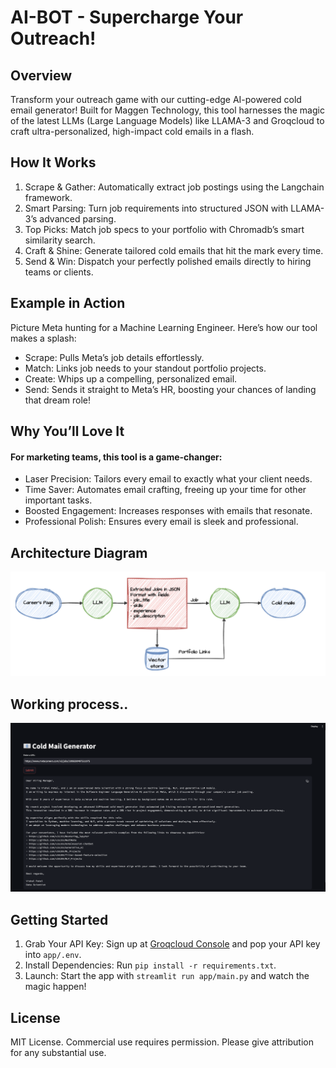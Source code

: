 # AI-BOT - Supercharge Your Outreach!

## Overview

Transform your outreach game with our cutting-edge AI-powered cold email generator! Built for Maggen Technology, this tool harnesses the magic of the latest LLMs (Large Language Models) like LLAMA-3 and Groqcloud to craft ultra-personalized, high-impact cold emails in a flash.

## How It Works
1. Scrape & Gather: Automatically extract job postings using the Langchain framework.
2. Smart Parsing: Turn job requirements into structured JSON with LLAMA-3’s advanced parsing.
3. Top Picks: Match job specs to your portfolio with Chromadb’s smart similarity search.
4. Craft & Shine: Generate tailored cold emails that hit the mark every time.
5. Send & Win: Dispatch your perfectly polished emails directly to hiring teams or clients.

## Example in Action

Picture Meta hunting for a Machine Learning Engineer. Here’s how our tool makes a splash:

- Scrape: Pulls Meta’s job details effortlessly.
- Match: Links job needs to your standout portfolio projects.
- Create: Whips up a compelling, personalized email.
- Send: Sends it straight to Meta’s HR, boosting your chances of landing that dream role!

## Why You’ll Love It
#### For marketing teams, this tool is a game-changer:

- Laser Precision: Tailors every email to exactly what your client needs.
- Time Saver: Automates email crafting, freeing up your time for other important tasks.
- Boosted Engagement: Increases responses with emails that resonate.
- Professional Polish: Ensures every email is sleek and professional.



## Architecture Diagram
![img.png](imgs/architecture.png)

## Working process..
![img.png](imgs/demowork.png)

## Getting Started

1. Grab Your API Key: Sign up at [Groqcloud Console](https://console.groq.com/keys) and pop your API key into `app/.env`.
2. Install Dependencies: Run `pip install -r requirements.txt`.
3. Launch: Start the app with `streamlit run app/main.py` and watch the magic happen!

## License

MIT License. Commercial use requires permission. Please give attribution for any substantial use.

